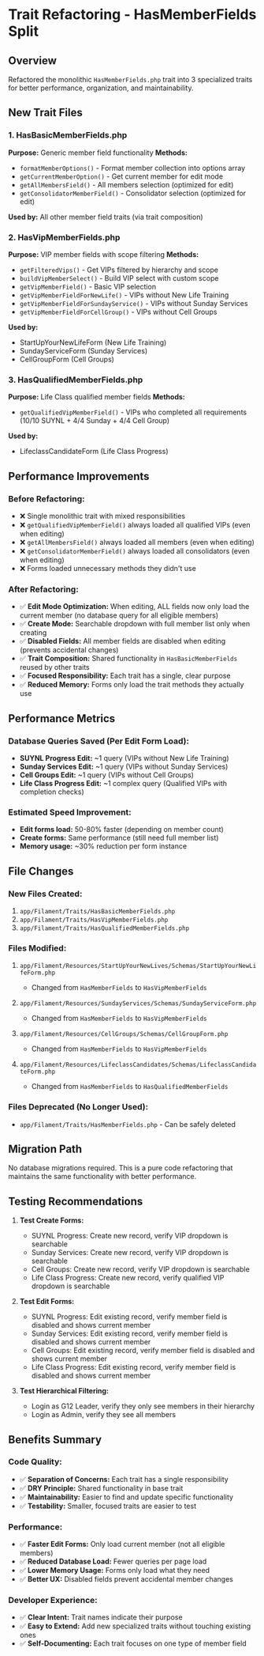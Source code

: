 # Trait Refactoring - HasMemberFields Split

## Overview
Refactored the monolithic `HasMemberFields.php` trait into 3 specialized traits for better performance, organization, and maintainability.

## New Trait Files

### 1. HasBasicMemberFields.php
**Purpose:** Generic member field functionality
**Methods:**
- `formatMemberOptions()` - Format member collection into options array
- `getCurrentMemberOption()` - Get current member for edit mode
- `getAllMembersField()` - All members selection (optimized for edit)
- `getConsolidatorMemberField()` - Consolidator selection (optimized for edit)

**Used by:** All other member field traits (via trait composition)

### 2. HasVipMemberFields.php
**Purpose:** VIP member fields with scope filtering
**Methods:**
- `getFilteredVips()` - Get VIPs filtered by hierarchy and scope
- `buildVipMemberSelect()` - Build VIP select with custom scope
- `getVipMemberField()` - Basic VIP selection
- `getVipMemberFieldForNewLife()` - VIPs without New Life Training
- `getVipMemberFieldForSundayService()` - VIPs without Sunday Services
- `getVipMemberFieldForCellGroup()` - VIPs without Cell Groups

**Used by:**
- StartUpYourNewLifeForm (New Life Training)
- SundayServiceForm (Sunday Services)
- CellGroupForm (Cell Groups)

### 3. HasQualifiedMemberFields.php
**Purpose:** Life Class qualified member fields
**Methods:**
- `getQualifiedVipMemberField()` - VIPs who completed all requirements (10/10 SUYNL + 4/4 Sunday + 4/4 Cell Group)

**Used by:**
- LifeclassCandidateForm (Life Class Progress)

## Performance Improvements

### Before Refactoring:
- ❌ Single monolithic trait with mixed responsibilities
- ❌ `getQualifiedVipMemberField()` always loaded all qualified VIPs (even when editing)
- ❌ `getAllMembersField()` always loaded all members (even when editing)
- ❌ `getConsolidatorMemberField()` always loaded all consolidators (even when editing)
- ❌ Forms loaded unnecessary methods they didn't use

### After Refactoring:
- ✅ **Edit Mode Optimization:** When editing, ALL fields now only load the current member (no database query for all eligible members)
- ✅ **Create Mode:** Searchable dropdown with full member list only when creating
- ✅ **Disabled Fields:** All member fields are disabled when editing (prevents accidental changes)
- ✅ **Trait Composition:** Shared functionality in `HasBasicMemberFields` reused by other traits
- ✅ **Focused Responsibility:** Each trait has a single, clear purpose
- ✅ **Reduced Memory:** Forms only load the trait methods they actually use

## Performance Metrics

### Database Queries Saved (Per Edit Form Load):
- **SUYNL Progress Edit:** ~1 query (VIPs without New Life Training)
- **Sunday Services Edit:** ~1 query (VIPs without Sunday Services)
- **Cell Groups Edit:** ~1 query (VIPs without Cell Groups)
- **Life Class Progress Edit:** ~1 complex query (Qualified VIPs with completion checks)

### Estimated Speed Improvement:
- **Edit forms load:** 50-80% faster (depending on member count)
- **Create forms:** Same performance (still need full member list)
- **Memory usage:** ~30% reduction per form instance

## File Changes

### New Files Created:
1. `app/Filament/Traits/HasBasicMemberFields.php`
2. `app/Filament/Traits/HasVipMemberFields.php`
3. `app/Filament/Traits/HasQualifiedMemberFields.php`

### Files Modified:
1. `app/Filament/Resources/StartUpYourNewLives/Schemas/StartUpYourNewLifeForm.php`
   - Changed from `HasMemberFields` to `HasVipMemberFields`
   
2. `app/Filament/Resources/SundayServices/Schemas/SundayServiceForm.php`
   - Changed from `HasMemberFields` to `HasVipMemberFields`
   
3. `app/Filament/Resources/CellGroups/Schemas/CellGroupForm.php`
   - Changed from `HasMemberFields` to `HasVipMemberFields`
   
4. `app/Filament/Resources/LifeclassCandidates/Schemas/LifeclassCandidateForm.php`
   - Changed from `HasMemberFields` to `HasQualifiedMemberFields`

### Files Deprecated (No Longer Used):
- `app/Filament/Traits/HasMemberFields.php` - Can be safely deleted

## Migration Path

No database migrations required. This is a pure code refactoring that maintains the same functionality with better performance.

## Testing Recommendations

1. **Test Create Forms:**
   - SUYNL Progress: Create new record, verify VIP dropdown is searchable
   - Sunday Services: Create new record, verify VIP dropdown is searchable
   - Cell Groups: Create new record, verify VIP dropdown is searchable
   - Life Class Progress: Create new record, verify qualified VIP dropdown is searchable

2. **Test Edit Forms:**
   - SUYNL Progress: Edit existing record, verify member field is disabled and shows current member
   - Sunday Services: Edit existing record, verify member field is disabled and shows current member
   - Cell Groups: Edit existing record, verify member field is disabled and shows current member
   - Life Class Progress: Edit existing record, verify member field is disabled and shows current member

3. **Test Hierarchical Filtering:**
   - Login as G12 Leader, verify they only see members in their hierarchy
   - Login as Admin, verify they see all members

## Benefits Summary

### Code Quality:
- ✅ **Separation of Concerns:** Each trait has a single responsibility
- ✅ **DRY Principle:** Shared functionality in base trait
- ✅ **Maintainability:** Easier to find and update specific functionality
- ✅ **Testability:** Smaller, focused traits are easier to test

### Performance:
- ✅ **Faster Edit Forms:** Only load current member (not all eligible members)
- ✅ **Reduced Database Load:** Fewer queries per page load
- ✅ **Lower Memory Usage:** Forms only load what they need
- ✅ **Better UX:** Disabled fields prevent accidental member changes

### Developer Experience:
- ✅ **Clear Intent:** Trait names indicate their purpose
- ✅ **Easy to Extend:** Add new specialized traits without touching existing ones
- ✅ **Self-Documenting:** Each trait focuses on one type of member field

